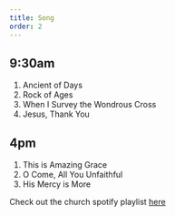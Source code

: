 ```yaml
---
title: Song
order: 2
---
```

## 9:30am
1. Ancient of Days
2. Rock of Ages
3. When I Survey the Wondrous Cross
4. Jesus, Thank You

## 4pm
1. This is Amazing Grace
2. O Come, All You Unfaithful
3. His Mercy is More

Check out the church spotify playlist [here](https://open.spotify.com/playlist/3gh0ZKXkJBDbNEnZqJJDXj?si=0908aa3f87544643)
